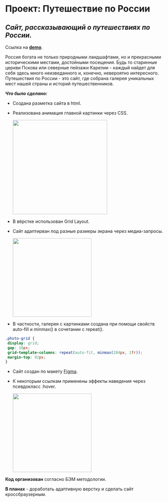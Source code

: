 # **Проект: Путешествие по России**

## *Сайт, рассказывающий о путешествиях по России.*

Ссылка на [**demo**](https://nastyanev.github.io/russian-travel-bootcamp/ "Ссылка на GitHub Pages").

Россия богата не только природными ландшафтами, но и прекрасными историческими местами, достойными посещения. Будь то старинные церкви Пскова или северные пейзажи Карелии - каждый найдет для себя здесь много неизведанного и, конечно, невероятно интересного. Путешествия по России - это сайт, где собрана галерея уникальных мест нашей страны и историй путешественников.

***Что было сделано:***
  * Создана разметка сайта в html.
  * Реализована анимация главной картинки через CSS.
  
    <img src="https://github.com/NastyaNev/russian-travel-bootcamp/assets/129982615/2c4219c4-ecb3-41b0-a8d5-f18f0678f9ae" height="300px" />
    
  * В вёрстке использован Grid Layout.
  * Сайт адаптирван под разные размеры экрана через медиа-запросы.
    
    <img src="https://github.com/NastyaNev/russian-travel-bootcamp/assets/129982615/b4c6e8bb-68bb-478c-9106-5a17ea463596" height="250px" />
    
  * В частности, галерея с картинками создана при помощи свойств auto-fill и minmax() в сочетании с repeat().
   ```css
.photo-grid {
    display: grid;
    gap: 16px;
    grid-template-columns: repeat(auto-fit, minmax(284px, 1fr));
    margin-top: 92px;
}
```
  * Сайт создан по макету [Figma](https://www.figma.com/file/5S2WSbEFL6awjVWJ0NWL8Q/Sprint-3_-Russia-_-desktop-mobile?node-id=28503%3A0 "Ссылка на макет в Figma").
  * К некоторым ссылкам применены эффекты наведения через псевдокласс :hover.
    
    <img src="https://github.com/NastyaNev/russian-travel-bootcamp/assets/129982615/f29e96aa-b4fb-40a7-81f8-50fc01654f57" height="250px" />

**Код организован** согласно БЭМ методологии.

**В планах** - доработать адаптивную верстку и сделать сайт кроссбраузерным.
